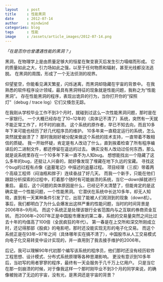 ```yaml
---
layout    : post
title     : 性能黑洞
date      : 2012-07-14
author    : mindwind
categories: blog
tags      : 性能
image     : /assets/article_images/2012-07-14.png
---
```



_「在是否你也曾遭遇性能的黑洞？」_


黑洞，在物理学上是由质量足够大的恒星在聚变衰灭后发生引力塌缩而形成。
它的质量如此之大，引力场如此之强，以至于任何物质和辐射，甚至光线都没法逃脱。
在黑洞的周围，形成了一个无法侦测的视界。

仰望星空，你能看见满天繁星，闪烁迷离，而黑洞却隐藏在宇宙的背景中。
在我熟悉的软件程序设计领域，最具有黑洞特征的现象就是性能问题，我称之为“性能黑洞”。
存在性能黑洞的程序，表现出诡异的行为，当你打开你的“探照灯”（debug / trace log）它们又倏忽无踪。

在我刚从学校毕业工作不到3个月时，就碰到过这么一次性能黑洞问题，那时是在一家银行。
一个大概已经存在了10~12年的（具体记不清了）系统，突然有一天就不能正常工作了，时不时的崩溃。
这个系统的原作者，早已不知去向，而且10多年下来可能也经历了好几代程序员的维护。
10多年来一直稳定运行的系统，怎么突然就爱崩溃了？
那时我刚好被分配来做这个系统的技术支持，一直带着不敢相信的质疑。
我一开始怀疑，肯定是有人改动了什么，直到挨着检查了所有程序编译后的二进制文件，都还停留在遥远的过去。
确实没有人改动过任何东西，那么就是说系统里存在一个10多年下来一直不为人知bug。
想想能找出一个隐藏了这么多年的bug，还挺让人兴奋的，就好像发现了埋藏在地下久远的宝藏。
寻找这个bug的过程有点像《盗墓笔记》中描述的盗墓过程。
项目经理（三叔）带着两个高级工程师（闷油瓶和胖子）连续奋战了好几天。
而我一个新手，只能在他们跟踪分析探索的过程中，盯着那个随时有可能崩溃的系统，当它一down掉就进行重启。
最后，这个问题的具体原因是什么，已经记不太清楚了，但能肯定的是这确实是一个性能问题，一个性能黑洞。
它潜伏在系统中长达10多年，却无人知晓，直到有一天某种条件引发了它，出现了能被人们观测到的现象（down机）。
事后，我们都明白了为什么会爆发出这样严重的性能问题，当时的时间背景是2006年8~9月间。
而这个系统正是处理该银行全省范围内与之互联的券商资金互转。
而2006年~2007年正是中国股市爆发的第二春，系统的交易量突然之间比过去十年的均值高了100倍（全民疯狂的年代）。
第一春是在上交所和深交所刚成立时，还记得那部《股疯》的电影吧，那时还没能实现无形的电子化交易。
而这个系统正是在93年~97年之间（具体哪年实在搞不清了），中国股市从人工交易模式向电子化交易转变中设计实现的，并一直用到了我去接手维护的2006年。

后记，我可以理解90年代初那个编写该系统的程序员，他们那时还没有经历软件工程思想、设计模式、分布式系统原理等各种思潮影响。
更没有意识到10多年后，当初写的用者寥寥的程序，最终有一天会服务于几千万上亿用户。
只是当它在那一刻崩溃的时候，对于像我这样一个那时刚毕业不到3个月的同学来说，的确像被抛进了无边的宇宙，没有光，是黑洞还是宇宙的背景？
